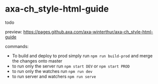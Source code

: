 # axa-ch_style-html-guide
todo

preview: https://pages.github.axa.com/axa-winterthur/axa-ch_style-html-guide


commands:

* To build and deploy to prod simply run `npm run build-prod` and merge the changes onto master
* to run only the server run `npm start DEV` or `npm start PROD`
* to run only the watches run `npm run dev`
* to run server and watchers `npm run serve`

